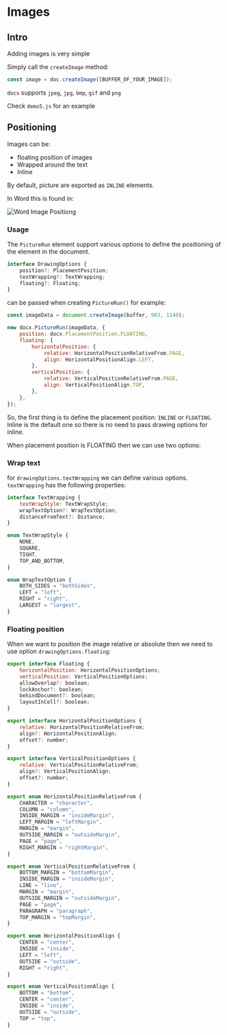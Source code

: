 # Images

## Intro

Adding images is very simple

Simply call the `createImage` method:

```js
const image = doc.createImage([BUFFER_OF_YOUR_IMAGE]);
```

`docx` supports `jpeg`, `jpg`, `bmp`, `gif` and `png`

Check `demo5.js` for an example

## Positioning

Images can be:

*   floating position of images
*   Wrapped around the text
*   Inline

By default, picture are exported as `INLINE` elements.

In Word this is found in:

![Word Image Positiong](https://user-images.githubusercontent.com/34742290/41765548-b0946302-7604-11e8-96f9-166a9f0b8f39.png)

### Usage

The `PictureRun` element support various options to define the positioning of the element in the document.

```js
interface DrawingOptions {
    position?: PlacementPosition;
    textWrapping?: TextWrapping;
    floating?: Floating;
}
```

can be passed when creating `PictureRun()` for example:

```js
const imageData = document.createImage(buffer, 903, 1149);

new docx.PictureRun(imageData, {
    position: docx.PlacementPosition.FLOATING,
    floating: {
        horizontalPosition: {
            relative: HorizontalPositionRelativeFrom.PAGE,
            align: HorizontalPositionAlign.LEFT,
        },
        verticalPosition: {
            relative: VerticalPositionRelativeFrom.PAGE,
            align: VerticalPositionAlign.TOP,
        },
    },
});
```

So, the first thing is to define the placement position: `INLINE` or `FLOATING`. Inline is the default one so there is no need to pass drawing options for inline.

When placement position is FLOATING then we can use two options:

### Wrap text

for `drawingOptions.textWrapping` we can define various options. `textWrapping` has the following properties:

```js
interface TextWrapping {
    textWrapStyle: TextWrapStyle;
    wrapTextOption?: WrapTextOption;
    distanceFromText?: Distance;
}

enum TextWrapStyle {
    NONE,
    SQUARE,
    TIGHT,
    TOP_AND_BOTTOM,
}

enum WrapTextOption {
    BOTH_SIDES = "bothSides",
    LEFT = "left",
    RIGHT = "right",
    LARGEST = "largest",
}
```

### Floating position

When we want to position the image relative or absolute then we need to use option `drawingOptions.floating`:

```js
export interface Floating {
    horizontalPosition: HorizontalPositionOptions;
    verticalPosition: VerticalPositionOptions;
    allowOverlap?: boolean;
    lockAnchor?: boolean;
    behindDocument?: boolean;
    layoutInCell?: boolean;
}

export interface HorizontalPositionOptions {
    relative: HorizontalPositionRelativeFrom;
    align?: HorizontalPositionAlign;
    offset?: number;
}

export interface VerticalPositionOptions {
    relative: VerticalPositionRelativeFrom;
    align?: VerticalPositionAlign;
    offset?: number;
}

export enum HorizontalPositionRelativeFrom {
    CHARACTER = "character",
    COLUMN = "column",
    INSIDE_MARGIN = "insideMargin",
    LEFT_MARGIN = "leftMargin",
    MARGIN = "margin",
    OUTSIDE_MARGIN = "outsideMargin",
    PAGE = "page",
    RIGHT_MARGIN = "rightMargin",
}

export enum VerticalPositionRelativeFrom {
    BOTTOM_MARGIN = "bottomMargin",
    INSIDE_MARGIN = "insideMargin",
    LINE = "line",
    MARGIN = "margin",
    OUTSIDE_MARGIN = "outsideMargin",
    PAGE = "page",
    PARAGRAPH = "paragraph",
    TOP_MARGIN = "topMargin",
}

export enum HorizontalPositionAlign {
    CENTER = "center",
    INSIDE = "inside",
    LEFT = "left",
    OUTSIDE = "outside",
    RIGHT = "right",
}

export enum VerticalPositionAlign {
    BOTTOM = "bottom",
    CENTER = "center",
    INSIDE = "inside",
    OUTSIDE = "outside",
    TOP = "top",
}
```
